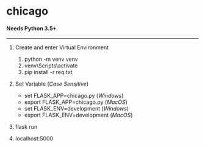 # chicago
#### Needs Python 3.5+
- - - -
1. Create and enter Virtual Environment
    1. python -m venv venv
    2. venv\Scripts\activate
    3. pip install -r req.txt
2. Set Variable (*Case Sensitive*)
    - set FLASK_APP=chicago.py (_Windows_)
    - export FLASK_APP=chicago.py (_MacOS_)
    - set FLASK_ENV=development (_Windows_)
    - export FLASK_ENV=development (_MacOS_)

3. flask run
4. localhost:5000
